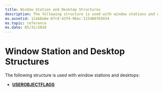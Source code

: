 ```yaml
---
title: Window Station and Desktop Structures
description: The following structure is used with window stations and desktops
ms.assetid: 12ab8a6e-07c9-43f4-96ec-115480fb5654
ms.topic: reference
ms.date: 05/31/2018
---
```


# Window Station and Desktop Structures

The following structure is used with window stations and desktops:

-   [**USEROBJECTFLAGS**](/windows/win32/api/winuser/ns-winuser-userobjectflags)

 

 
